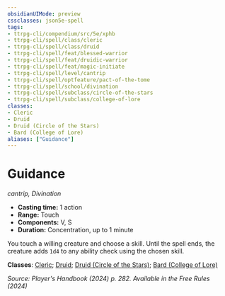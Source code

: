 ```yaml
---
obsidianUIMode: preview
cssclasses: json5e-spell
tags:
- ttrpg-cli/compendium/src/5e/xphb
- ttrpg-cli/spell/class/cleric
- ttrpg-cli/spell/class/druid
- ttrpg-cli/spell/feat/blessed-warrior
- ttrpg-cli/spell/feat/druidic-warrior
- ttrpg-cli/spell/feat/magic-initiate
- ttrpg-cli/spell/level/cantrip
- ttrpg-cli/spell/optfeature/pact-of-the-tome
- ttrpg-cli/spell/school/divination
- ttrpg-cli/spell/subclass/circle-of-the-stars
- ttrpg-cli/spell/subclass/college-of-lore
classes:
- Cleric
- Druid
- Druid (Circle of the Stars)
- Bard (College of Lore)
aliases: ["Guidance"]
---
```

# Guidance
*cantrip, Divination*  


- **Casting time:** 1 action
- **Range:** Touch
- **Components:** V, S
- **Duration:** Concentration, up to 1 minute

You touch a willing creature and choose a skill. Until the spell ends, the creature adds `1d4` to any ability check using the chosen skill.

**Classes**: [Cleric](list-spells-classes-cleric); [Druid](list-spells-classes-druid); [Druid (Circle of the Stars)](list-spells-classes-druid-xphb-circle-of-the-stars-xphb); [Bard (College of Lore)](list-spells-classes-bard-xphb-college-of-lore-xphb)

*Source: Player's Handbook (2024) p. 282. Available in the Free Rules (2024)*